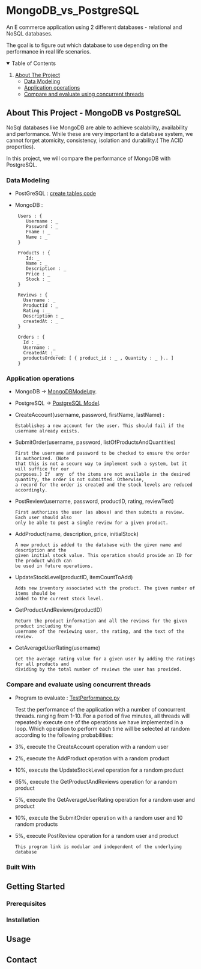 # MongoDB_vs_PostgreSQL

An E commerce application using 2 different databases - relational and NoSQL databases.

The goal is to figure out which database to use depending on the performance in real life scenarios.

<!-- TABLE OF CONTENTS -->
<details open="open">
  <summary>Table of Contents</summary>
  <ol>
    <li>
      <a href="#about-the-project">About The Project</a>
      <ul>
        <li><a href="#data-modeling">Data Modeling</a></li>
        <li><a href="#application-operations">Application operations </a></li>
        <li><a href="#compare-and-evaluate-using-concurrent-threads">Compare and evaluate using concurrent threads</a></li>
      </ul>
    </li>
  
  </ol>
</details>



<!-- ABOUT THE PROJECT -->
## About This Project - MongoDB vs PostgreSQL

NoSql databases like MongoDB are able to achieve scalability, availability and performance. While these are very important to a database system, we cannot forget atomicity, consistency, isolation and durability.( The ACID properties).


In this project, we will compare the performance of MongoDB with PostgreSQL. 

### Data Modeling

 * PostGreSQL : [create tables code](https://github.com/ChaitanyaMehta1997/MongoDB_vs_PostgreSQL/blob/105a10e2dcc7d0e564447e88ab6aaf4aa4d96b22/MongoDB_vs_PostGreSQL/package/PostgreModel.py#L254) 
 * MongoDB : 

        Users : {
           Username : _
           Password : _
           Fname : _
           Name : _
        }
        
        Products : {
           Id: _ 
           Name : _
           Description : _
           Price : _
           Stock : _
        }
        
        Reviews : {
          Username : _
          ProductId : _
          Rating : _
          Description : _
          createdAt : _
        }
        
        Orders : {
          Id : _
          Username : _
          CreatedAt : _
          productsOrdered: [ { product_id : _ , Quantity : _ }.. ]
        }
         
         
### Application operations 

* MongoDB -> [MongoDBModel.py](https://github.com/ChaitanyaMehta1997/MongoDB_vs_PostgreSQL/blob/main/MongoDB_vs_PostGreSQL/package/MongoDBModel.py).

* PostgreSQL -> [PostgreSQL Model](https://github.com/ChaitanyaMehta1997/MongoDB_vs_PostgreSQL/blob/main/MongoDB_vs_PostGreSQL/package/PostgreModel.py).

* CreateAccount(username, password, firstName, lastName) :
  
      Establishes a new account for the user. This should fail if the username already exists.

* SubmitOrder(username, password, listOfProductsAndQuantities)

      First the username and password to be checked to ensure the order is authorized. (Note
      that this is not a secure way to implement such a system, but it will suffice for our
      purposes.) If  any  of the items are not available in the desired quantity, the order is not submitted. Otherwise,
      a record for the order is created and the stock levels are reduced accordingly.

* PostReview(username, password, productID, rating, reviewText)

      First authorizes the user (as above) and then submits a review. Each user should also
      only be able to post a single review for a given product.

* AddProduct(name, description, price, initialStock)
  
      A new product is added to the database with the given name and description and the
      given initial stock value. This operation should provide an ID for the product which can
      be used in future operations.

* UpdateStockLevel(productID, itemCountToAdd)
  
      Adds new inventory associated with the product. The given number of items should be
      added to the current stock level.

* GetProductAndReviews(productID)

      Return the product information and all the reviews for the given product including the
      username of the reviewing user, the rating, and the text of the review.

* GetAverageUserRating(username)

      Get the average rating value for a given user by adding the ratings for all products and
      dividing by the total number of reviews the user has provided.



### Compare and evaluate using concurrent threads  

* Program to evaluate :  [TestPerformance.py](https://github.com/ChaitanyaMehta1997/MongoDB_vs_PostgreSQL/blob/main/MongoDB_vs_PostGreSQL/package/TestPerformance.py#L44)
    
    Test the performance of the application with a number of concurrent threads. ranging from 1-10.
    For a period of five minutes, all threads will repeatedly execute one of the operations
    we have implemented in a loop. Which operation to perform each time will be selected at
    random according to the following probabilities:
* 3%, execute the CreateAccount operation with a random user
* 2%, execute the AddProduct operation with a random product
* 10%, execute the UpdateStockLevel operation for a random product
* 65%, execute the GetProductAndReviews operation for a random product
* 5%, execute the GetAverageUserRating operation for a random user and product
* 10%, execute the SubmitOrder operation with a random user and 10 random products
* 5%, execute PostReview operation for a random user and product


      This program link is modular and independent of the underlying database 

### Built With



<!-- GETTING STARTED -->
## Getting Started



### Prerequisites



### Installation




<!-- USAGE EXAMPLES -->
## Usage



<!-- CONTACT -->
## Contact

